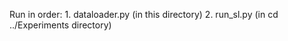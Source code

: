 Run in order:
    1. dataloader.py (in this directory)
    2. run_sl.py (in cd ../Experiments directory) 